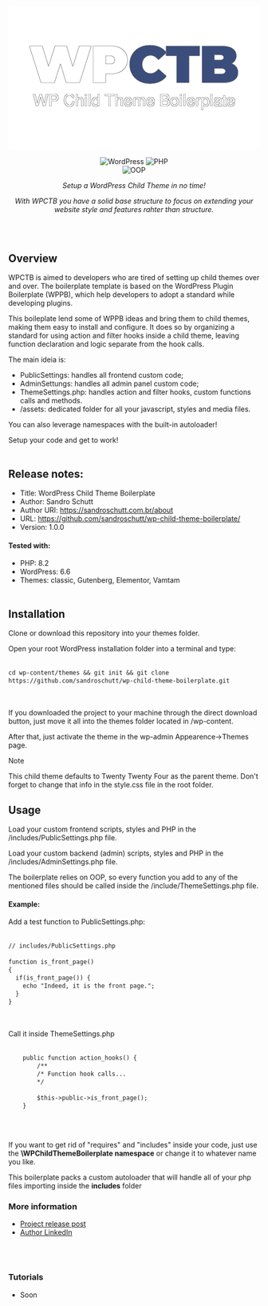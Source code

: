 <div align="center">
  <img src="https://github.com/sandroschutt/wp-child-theme-boilerplate/blob/main/assets/images/wp-child-theme-boilerplate-github.webp"/>
</div>

<div align="center">
  
![WordPress](https://img.shields.io/badge/WordPress-21759B?style=for-the-badge&logo=wordpress&logoColor=white)
![PHP](https://img.shields.io/badge/PHP-777BB4?style=for-the-badge&logo=php&logoColor=white) <br>
![OOP](https://img.shields.io/badge/OOP-Object--Oriented%20Programming-blue)


</div>

<p align="center"><i>Setup a WordPress Child Theme in no time!</i></p>

<p align="center" style="text-align: center"><i>With WPCTB you have a solid base structure to focus on extending your website style and features rahter than structure.</i></p>
<br/><br/>

## Overview
WPCTB is aimed to developers who are tired of setting up child themes over and over. The boilerplate template is based on the WordPress Plugin Boilerplate (WPPB), which help developers to adopt a standard while developing plugins.

This boileplate lend some of WPPB ideas and bring them to child themes, making them easy to install and configure. It does so by organizing a standard for using action and filter hooks inside a child theme, leaving function declaration and logic separate from the hook calls.

The main ideia is:
- PublicSettings: handles all frontend custom code;
- AdminSettungs: handles all admin panel custom code;
- ThemeSettings.php: handles action and filter hooks, custom functions calls and methods.
- /assets: dedicated folder for all your javascript, styles and media files.

You can also leverage namespaces with the built-in autoloader!

Setup your code and get to work!
<br/><br/>

## Release notes:
- Title: WordPress Child Theme Boilerplate
- Author: Sandro Schutt
- Author URI: https://sandroschutt.com.br/about
- URL: https://github.com/sandroschutt/wp-child-theme-boilerplate/
- Version: 1.0.0

#### Tested with:
- PHP: 8.2
- WordPress: 6.6
- Themes: classic, Gutenberg, Elementor, Vamtam
<br/><br/>

## Installation
Clone or download this repository into your themes folder.

Open your root WordPress installation folder into a terminal and type:
<br/><br/>
```
cd wp-content/themes && git init && git clone https://github.com/sandroschutt/wp-child-theme-boilerplate.git
```
<br/><br/>
If you downloaded the project to your machine through the direct download button, just move it all into the themes folder located in /wp-content.

After that, just activate the theme in the wp-admin Appearence->Themes page.

> [!NOTE]
> This child theme defaults to Twenty Twenty Four as the parent theme. Don't forget to change that info in the style.css file in the root folder.

## Usage
Load your custom frontend scripts, styles and PHP in the /includes/PublicSettings.php file.

Load your custom backend (admin) scripts, styles and PHP in the /includes/AdminSettings.php file.

The boilerplate relies on OOP, so every function you add to any of the mentioned files should be called inside the /include/ThemeSettings.php file.

#### Example:
Add a test function to PublicSettings.php:
<br/><br/>
```
// includes/PublicSettings.php

function is_front_page()
{
  if(is_front_page()) {
    echo "Indeed, it is the front page.";
  }
}
```
<br/><br/>
Call it inside ThemeSettings.php
<br/><br/>
```
    public function action_hooks() {
        /**
        /* Function hook calls...
        */

        $this->public->is_front_page();
    }
```
<br/><br/>

If you want to get rid of "requires" and "includes" inside your code, just use the **\WPChildThemeBoilerplate namespace** or change it to whatever name you like.

This boilerplate packs a custom autoloader that will handle all of your php files importing inside the **includes** folder

### More information
 - [Project release post](https://sandroschutt.com.br/projects/wordpress-child-theme-setup)
 - [Author LinkedIn](https://linkedin.com/in/sandro-schutt)

<br/><br/>
### Tutorials
- Soon
